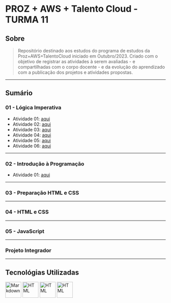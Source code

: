 # PROZ + AWS + Talento Cloud - TURMA 11

<!-- fonte ícones: https://devicon.dev/ -->

## Sobre

> Repositório destinado aos estudos do programa de estudos da Proz+AWS+TalentoCloud iniciado em Outubro/2023.
> Criado com o objetivo de registrar as atividades à serem avaliadas - e compartilhadas com o corpo docente - e da evolução do aprendizado com a publicação dos projetos e atividades propostas.

---

## Sumário

### 01 - Lógica Imperativa

- Atividade 01: [aqui](./01-logica-imperativa/desenvolvimento-01.md)
- Atividade 02: [aqui](./01-logica-imperativa/desenvolvimento-02.md)
- Atividade 03: [aqui](./01-logica-imperativa/desenvolvimento-03.md)
- Atividade 04: [aqui](./01-logica-imperativa/desenvolvimento-04.md)
- Atividade 05: [aqui](./01-logica-imperativa/desenvolvimento-05.md)
- Atividade 06: [aqui](./01-logica-imperativa/desenvolvimento-06.md)

---

### 02 - Introdução à Programação

- Atividade 01: [aqui](./02-intro-programacao/atividade-01.md)

---

### 03 - Preparação HTML e CSS

---

### 04 - HTML e CSS

---

### 05 - JavaScript

---

### Projeto Integrador

---

## Tecnológias Utilizadas

<div style="display: inline_block">
  <img align="center" alt="Markdown" height="50" width="50" src="https://cdn.jsdelivr.net/gh/devicons/devicon/icons/markdown/markdown-original.svg" />
  <img align="center" alt="HTML" height="50" width="50" src="https://cdn.jsdelivr.net/gh/devicons/devicon/icons/html5/html5-original.svg" />
  <img align="center" alt="HTML" height="50" width="50" src="https://cdn.jsdelivr.net/gh/devicons/devicon@latest/icons/css3/css3-original.svg" />
  <img align="center" alt="HTML" height="50" width="50" src="https://cdn.jsdelivr.net/gh/devicons/devicon@latest/icons/python/python-original.svg" />
</div>

